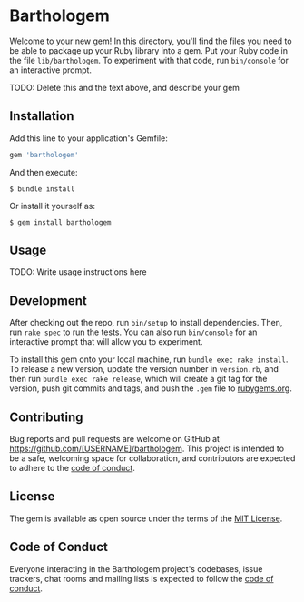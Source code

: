 # Barthologem

Welcome to your new gem! In this directory, you'll find the files you need to be able to package up your Ruby library into a gem. Put your Ruby code in the file `lib/barthologem`. To experiment with that code, run `bin/console` for an interactive prompt.

TODO: Delete this and the text above, and describe your gem

## Installation

Add this line to your application's Gemfile:

```ruby
gem 'barthologem'
```

And then execute:

    $ bundle install

Or install it yourself as:

    $ gem install barthologem

## Usage

TODO: Write usage instructions here

## Development

After checking out the repo, run `bin/setup` to install dependencies. Then, run `rake spec` to run the tests. You can also run `bin/console` for an interactive prompt that will allow you to experiment.

To install this gem onto your local machine, run `bundle exec rake install`. To release a new version, update the version number in `version.rb`, and then run `bundle exec rake release`, which will create a git tag for the version, push git commits and tags, and push the `.gem` file to [rubygems.org](https://rubygems.org).

## Contributing

Bug reports and pull requests are welcome on GitHub at https://github.com/[USERNAME]/barthologem. This project is intended to be a safe, welcoming space for collaboration, and contributors are expected to adhere to the [code of conduct](https://github.com/[USERNAME]/barthologem/blob/master/CODE_OF_CONDUCT.md).


## License

The gem is available as open source under the terms of the [MIT License](https://opensource.org/licenses/MIT).

## Code of Conduct

Everyone interacting in the Barthologem project's codebases, issue trackers, chat rooms and mailing lists is expected to follow the [code of conduct](https://github.com/[USERNAME]/barthologem/blob/master/CODE_OF_CONDUCT.md).
